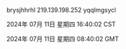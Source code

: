 brysjhhrhl 219.139.198.252 yqqlmgsycl

2024年 07月 11日 星期四 16:40:02 CST

2024年 07月 11日 星期四 08:40:02 GMT
